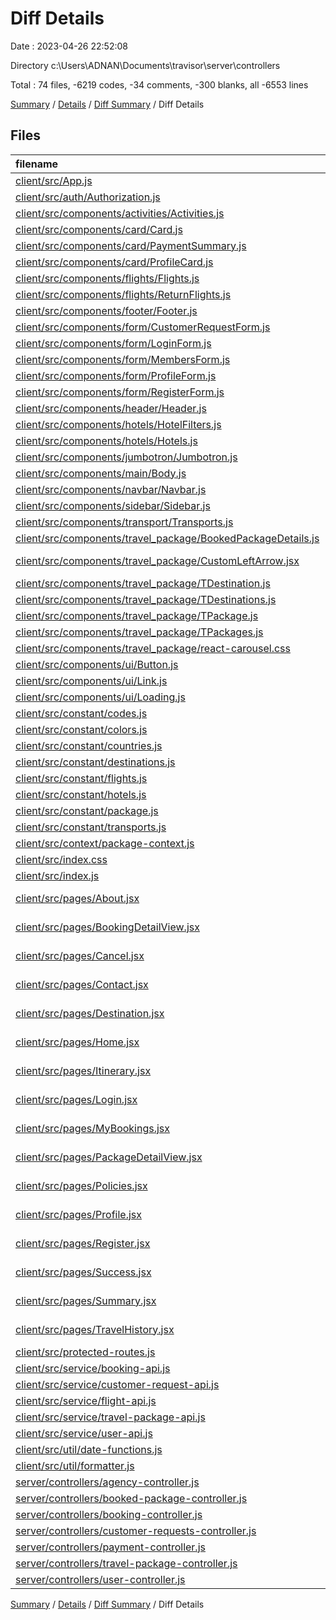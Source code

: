 # Diff Details

Date : 2023-04-26 22:52:08

Directory c:\\Users\\ADNAN\\Documents\\travisor\\server\\controllers

Total : 74 files,  -6219 codes, -34 comments, -300 blanks, all -6553 lines

[Summary](results.md) / [Details](details.md) / [Diff Summary](diff.md) / Diff Details

## Files
| filename | language | code | comment | blank | total |
| :--- | :--- | ---: | ---: | ---: | ---: |
| [client/src/App.js](/client/src/App.js) | JavaScript | -72 | 0 | -4 | -76 |
| [client/src/auth/Authorization.js](/client/src/auth/Authorization.js) | JavaScript | -7 | 0 | -2 | -9 |
| [client/src/components/activities/Activities.js](/client/src/components/activities/Activities.js) | JavaScript | -147 | 0 | -8 | -155 |
| [client/src/components/card/Card.js](/client/src/components/card/Card.js) | JavaScript | -6 | 0 | -3 | -9 |
| [client/src/components/card/PaymentSummary.js](/client/src/components/card/PaymentSummary.js) | JavaScript | -206 | 0 | -5 | -211 |
| [client/src/components/card/ProfileCard.js](/client/src/components/card/ProfileCard.js) | JavaScript | -106 | 0 | -6 | -112 |
| [client/src/components/flights/Flights.js](/client/src/components/flights/Flights.js) | JavaScript | -197 | -1 | -11 | -209 |
| [client/src/components/flights/ReturnFlights.js](/client/src/components/flights/ReturnFlights.js) | JavaScript | -198 | -6 | -11 | -215 |
| [client/src/components/footer/Footer.js](/client/src/components/footer/Footer.js) | JavaScript | -80 | 0 | -4 | -84 |
| [client/src/components/form/CustomerRequestForm.js](/client/src/components/form/CustomerRequestForm.js) | JavaScript | -65 | 0 | -3 | -68 |
| [client/src/components/form/LoginForm.js](/client/src/components/form/LoginForm.js) | JavaScript | -50 | 0 | -5 | -55 |
| [client/src/components/form/MembersForm.js](/client/src/components/form/MembersForm.js) | JavaScript | -167 | 0 | -10 | -177 |
| [client/src/components/form/ProfileForm.js](/client/src/components/form/ProfileForm.js) | JavaScript | -113 | 0 | -5 | -118 |
| [client/src/components/form/RegisterForm.js](/client/src/components/form/RegisterForm.js) | JavaScript | -103 | 0 | -7 | -110 |
| [client/src/components/header/Header.js](/client/src/components/header/Header.js) | JavaScript | -246 | 0 | -15 | -261 |
| [client/src/components/hotels/HotelFilters.js](/client/src/components/hotels/HotelFilters.js) | JavaScript | -164 | -1 | -7 | -172 |
| [client/src/components/hotels/Hotels.js](/client/src/components/hotels/Hotels.js) | JavaScript | -198 | 0 | -13 | -211 |
| [client/src/components/jumbotron/Jumbotron.js](/client/src/components/jumbotron/Jumbotron.js) | JavaScript | -19 | 0 | -6 | -25 |
| [client/src/components/main/Body.js](/client/src/components/main/Body.js) | JavaScript | -5 | 0 | -3 | -8 |
| [client/src/components/navbar/Navbar.js](/client/src/components/navbar/Navbar.js) | JavaScript | -115 | 0 | -11 | -126 |
| [client/src/components/sidebar/Sidebar.js](/client/src/components/sidebar/Sidebar.js) | JavaScript | -46 | 0 | -4 | -50 |
| [client/src/components/transport/Transports.js](/client/src/components/transport/Transports.js) | JavaScript | -97 | 0 | -4 | -101 |
| [client/src/components/travel_package/BookedPackageDetails.js](/client/src/components/travel_package/BookedPackageDetails.js) | JavaScript | -5 | 0 | -3 | -8 |
| [client/src/components/travel_package/CustomLeftArrow.jsx](/client/src/components/travel_package/CustomLeftArrow.jsx) | JavaScript JSX | -6 | -1 | -3 | -10 |
| [client/src/components/travel_package/TDestination.js](/client/src/components/travel_package/TDestination.js) | JavaScript | -49 | -1 | -4 | -54 |
| [client/src/components/travel_package/TDestinations.js](/client/src/components/travel_package/TDestinations.js) | JavaScript | -59 | -1 | -3 | -63 |
| [client/src/components/travel_package/TPackage.js](/client/src/components/travel_package/TPackage.js) | JavaScript | -106 | -1 | -3 | -110 |
| [client/src/components/travel_package/TPackages.js](/client/src/components/travel_package/TPackages.js) | JavaScript | -64 | -1 | -5 | -70 |
| [client/src/components/travel_package/react-carousel.css](/client/src/components/travel_package/react-carousel.css) | CSS | -6 | 0 | -1 | -7 |
| [client/src/components/ui/Button.js](/client/src/components/ui/Button.js) | JavaScript | -20 | 0 | -4 | -24 |
| [client/src/components/ui/Link.js](/client/src/components/ui/Link.js) | JavaScript | -13 | 0 | -3 | -16 |
| [client/src/components/ui/Loading.js](/client/src/components/ui/Loading.js) | JavaScript | -44 | 0 | -4 | -48 |
| [client/src/constant/codes.js](/client/src/constant/codes.js) | JavaScript | -6 | 0 | -1 | -7 |
| [client/src/constant/colors.js](/client/src/constant/colors.js) | JavaScript | -18 | 0 | -1 | -19 |
| [client/src/constant/countries.js](/client/src/constant/countries.js) | JavaScript | -207 | 0 | -1 | -208 |
| [client/src/constant/destinations.js](/client/src/constant/destinations.js) | JavaScript | -53 | 0 | -2 | -55 |
| [client/src/constant/flights.js](/client/src/constant/flights.js) | JavaScript | -108 | 0 | -6 | -114 |
| [client/src/constant/hotels.js](/client/src/constant/hotels.js) | JavaScript | -567 | 0 | -2 | -569 |
| [client/src/constant/package.js](/client/src/constant/package.js) | JavaScript | -306 | 0 | -3 | -309 |
| [client/src/constant/transports.js](/client/src/constant/transports.js) | JavaScript | -56 | 0 | -1 | -57 |
| [client/src/context/package-context.js](/client/src/context/package-context.js) | JavaScript | -16 | 0 | -4 | -20 |
| [client/src/index.css](/client/src/index.css) | CSS | -16 | 0 | -2 | -18 |
| [client/src/index.js](/client/src/index.js) | JavaScript | -14 | -3 | -3 | -20 |
| [client/src/pages/About.jsx](/client/src/pages/About.jsx) | JavaScript JSX | -63 | 0 | -3 | -66 |
| [client/src/pages/BookingDetailView.jsx](/client/src/pages/BookingDetailView.jsx) | JavaScript JSX | -31 | -6 | -4 | -41 |
| [client/src/pages/Cancel.jsx](/client/src/pages/Cancel.jsx) | JavaScript JSX | -5 | 0 | -3 | -8 |
| [client/src/pages/Contact.jsx](/client/src/pages/Contact.jsx) | JavaScript JSX | -144 | 0 | -6 | -150 |
| [client/src/pages/Destination.jsx](/client/src/pages/Destination.jsx) | JavaScript JSX | -120 | 0 | -7 | -127 |
| [client/src/pages/Home.jsx](/client/src/pages/Home.jsx) | JavaScript JSX | -68 | 0 | -8 | -76 |
| [client/src/pages/Itinerary.jsx](/client/src/pages/Itinerary.jsx) | JavaScript JSX | -642 | 0 | -17 | -659 |
| [client/src/pages/Login.jsx](/client/src/pages/Login.jsx) | JavaScript JSX | -76 | 0 | -9 | -85 |
| [client/src/pages/MyBookings.jsx](/client/src/pages/MyBookings.jsx) | JavaScript JSX | -189 | 0 | -8 | -197 |
| [client/src/pages/PackageDetailView.jsx](/client/src/pages/PackageDetailView.jsx) | JavaScript JSX | -415 | 0 | -16 | -431 |
| [client/src/pages/Policies.jsx](/client/src/pages/Policies.jsx) | JavaScript JSX | -36 | 0 | -3 | -39 |
| [client/src/pages/Profile.jsx](/client/src/pages/Profile.jsx) | JavaScript JSX | -73 | -9 | -8 | -90 |
| [client/src/pages/Register.jsx](/client/src/pages/Register.jsx) | JavaScript JSX | -91 | 0 | -9 | -100 |
| [client/src/pages/Success.jsx](/client/src/pages/Success.jsx) | JavaScript JSX | -41 | 0 | -2 | -43 |
| [client/src/pages/Summary.jsx](/client/src/pages/Summary.jsx) | JavaScript JSX | -271 | 0 | -10 | -281 |
| [client/src/pages/TravelHistory.jsx](/client/src/pages/TravelHistory.jsx) | JavaScript JSX | -162 | 0 | -5 | -167 |
| [client/src/protected-routes.js](/client/src/protected-routes.js) | JavaScript | -14 | 0 | -4 | -18 |
| [client/src/service/booking-api.js](/client/src/service/booking-api.js) | JavaScript | -57 | 0 | -2 | -59 |
| [client/src/service/customer-request-api.js](/client/src/service/customer-request-api.js) | JavaScript | -13 | 0 | -2 | -15 |
| [client/src/service/flight-api.js](/client/src/service/flight-api.js) | JavaScript | -10 | 0 | -2 | -12 |
| [client/src/service/travel-package-api.js](/client/src/service/travel-package-api.js) | JavaScript | -41 | 0 | -2 | -43 |
| [client/src/service/user-api.js](/client/src/service/user-api.js) | JavaScript | -51 | 0 | -3 | -54 |
| [client/src/util/date-functions.js](/client/src/util/date-functions.js) | JavaScript | -5 | 0 | -1 | -6 |
| [client/src/util/formatter.js](/client/src/util/formatter.js) | JavaScript | -43 | -3 | -9 | -55 |
| [server/controllers/agency-controller.js](/server/controllers/agency-controller.js) | JavaScript | 92 | 0 | 4 | 96 |
| [server/controllers/booked-package-controller.js](/server/controllers/booked-package-controller.js) | JavaScript | 23 | 0 | 3 | 26 |
| [server/controllers/booking-controller.js](/server/controllers/booking-controller.js) | JavaScript | 95 | 0 | 9 | 104 |
| [server/controllers/customer-requests-controller.js](/server/controllers/customer-requests-controller.js) | JavaScript | 29 | 0 | 3 | 32 |
| [server/controllers/payment-controller.js](/server/controllers/payment-controller.js) | JavaScript | 33 | 0 | 6 | 39 |
| [server/controllers/travel-package-controller.js](/server/controllers/travel-package-controller.js) | JavaScript | 215 | 0 | 16 | 231 |
| [server/controllers/user-controller.js](/server/controllers/user-controller.js) | JavaScript | 101 | 0 | 8 | 109 |

[Summary](results.md) / [Details](details.md) / [Diff Summary](diff.md) / Diff Details